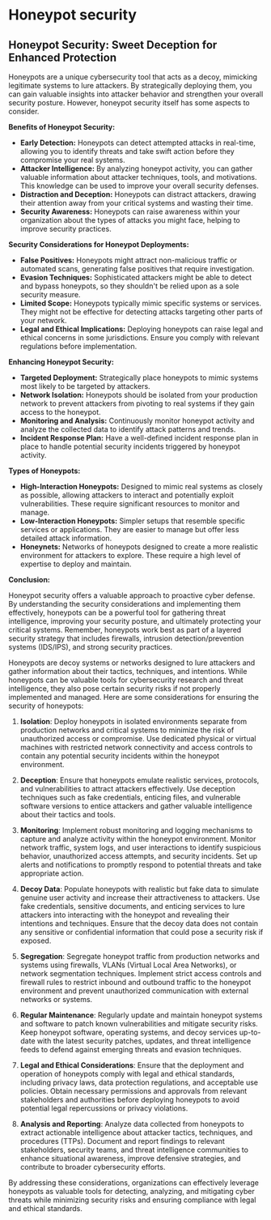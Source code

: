 # Honeypot security

## Honeypot Security: Sweet Deception for Enhanced Protection

Honeypots are a unique cybersecurity tool that acts as a decoy, mimicking legitimate systems to lure attackers. By strategically deploying them, you can gain valuable insights into attacker behavior and strengthen your overall security posture. However, honeypot security itself has some aspects to consider.

**Benefits of Honeypot Security:**

* **Early Detection:** Honeypots can detect attempted attacks in real-time, allowing you to identify threats and take swift action before they compromise your real systems.
* **Attacker Intelligence:** By analyzing honeypot activity, you can gather valuable information about attacker techniques, tools, and motivations. This knowledge can be used to improve your overall security defenses.
* **Distraction and Deception:** Honeypots can distract attackers, drawing their attention away from your critical systems and wasting their time.
* **Security Awareness:** Honeypots can raise awareness within your organization about the types of attacks you might face, helping to improve security practices.

**Security Considerations for Honeypot Deployments:**

* **False Positives:** Honeypots might attract non-malicious traffic or automated scans, generating false positives that require investigation. 
* **Evasion Techniques:** Sophisticated attackers might be able to detect and bypass honeypots, so they shouldn't be relied upon as a sole security measure.
* **Limited Scope:** Honeypots typically mimic specific systems or services. They might not be effective for detecting attacks targeting other parts of your network.
* **Legal and Ethical Implications:** Deploying honeypots can raise legal and ethical concerns in some jurisdictions.  Ensure you comply with relevant regulations before implementation.

**Enhancing Honeypot Security:**

* **Targeted Deployment:**  Strategically place honeypots to mimic systems most likely to be targeted by attackers. 
* **Network Isolation:**  Honeypots should be isolated from your production network to prevent attackers from pivoting to real systems if they gain access to the honeypot.
* **Monitoring and Analysis:** Continuously monitor honeypot activity and analyze the collected data to identify attack patterns and trends.
* **Incident Response Plan:** Have a well-defined incident response plan in place to handle potential security incidents triggered by honeypot activity.

**Types of Honeypots:**

* **High-Interaction Honeypots:** Designed to mimic real systems as closely as possible, allowing attackers to interact and potentially exploit vulnerabilities. These require significant resources to monitor and manage.
* **Low-Interaction Honeypots:** Simpler setups that resemble specific services or applications. They are easier to manage but offer less detailed attack information.
* **Honeynets:** Networks of honeypots designed to create a more realistic environment for attackers to explore. These require a high level of expertise to deploy and maintain.

**Conclusion:**

Honeypot security offers a valuable approach to proactive cyber defense. By understanding the security considerations and implementing them effectively, honeypots can be a powerful tool for gathering threat intelligence, improving your security posture, and ultimately protecting your critical systems. Remember, honeypots work best as part of a layered security strategy that includes firewalls, intrusion detection/prevention systems (IDS/IPS), and strong security practices.

Honeypots are decoy systems or networks designed to lure attackers and gather information about their tactics, techniques, and intentions. While honeypots can be valuable tools for cybersecurity research and threat intelligence, they also pose certain security risks if not properly implemented and managed. Here are some considerations for ensuring the security of honeypots:

1. **Isolation**: Deploy honeypots in isolated environments separate from production networks and critical systems to minimize the risk of unauthorized access or compromise. Use dedicated physical or virtual machines with restricted network connectivity and access controls to contain any potential security incidents within the honeypot environment.

2. **Deception**: Ensure that honeypots emulate realistic services, protocols, and vulnerabilities to attract attackers effectively. Use deception techniques such as fake credentials, enticing files, and vulnerable software versions to entice attackers and gather valuable intelligence about their tactics and tools.

3. **Monitoring**: Implement robust monitoring and logging mechanisms to capture and analyze activity within the honeypot environment. Monitor network traffic, system logs, and user interactions to identify suspicious behavior, unauthorized access attempts, and security incidents. Set up alerts and notifications to promptly respond to potential threats and take appropriate action.

4. **Decoy Data**: Populate honeypots with realistic but fake data to simulate genuine user activity and increase their attractiveness to attackers. Use fake credentials, sensitive documents, and enticing services to lure attackers into interacting with the honeypot and revealing their intentions and techniques. Ensure that the decoy data does not contain any sensitive or confidential information that could pose a security risk if exposed.

5. **Segregation**: Segregate honeypot traffic from production networks and systems using firewalls, VLANs (Virtual Local Area Networks), or network segmentation techniques. Implement strict access controls and firewall rules to restrict inbound and outbound traffic to the honeypot environment and prevent unauthorized communication with external networks or systems.

6. **Regular Maintenance**: Regularly update and maintain honeypot systems and software to patch known vulnerabilities and mitigate security risks. Keep honeypot software, operating systems, and decoy services up-to-date with the latest security patches, updates, and threat intelligence feeds to defend against emerging threats and evasion techniques.

7. **Legal and Ethical Considerations**: Ensure that the deployment and operation of honeypots comply with legal and ethical standards, including privacy laws, data protection regulations, and acceptable use policies. Obtain necessary permissions and approvals from relevant stakeholders and authorities before deploying honeypots to avoid potential legal repercussions or privacy violations.

8. **Analysis and Reporting**: Analyze data collected from honeypots to extract actionable intelligence about attacker tactics, techniques, and procedures (TTPs). Document and report findings to relevant stakeholders, security teams, and threat intelligence communities to enhance situational awareness, improve defensive strategies, and contribute to broader cybersecurity efforts.

By addressing these considerations, organizations can effectively leverage honeypots as valuable tools for detecting, analyzing, and mitigating cyber threats while minimizing security risks and ensuring compliance with legal and ethical standards.